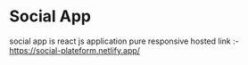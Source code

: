 # Social App
social app is react js application pure responsive
hosted link :- https://social-plateform.netlify.app/
